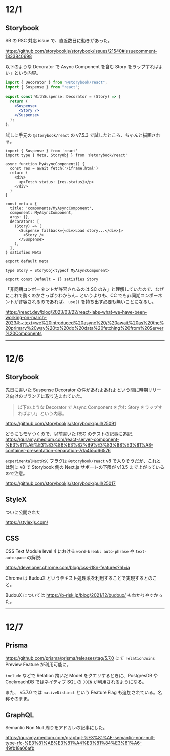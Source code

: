 # 12/1

## Storybook

SB の RSC 対応 issue で、直近数日に動きがあった。

https://github.com/storybookjs/storybook/issues/21540#issuecomment-1833840698

以下のような Decorator で Async Component を含む Story をラップすればよい」という内容。

```jsx
import { Decorator } from "@storybook/react";
import { Suspense } from "react";

export const WithSuspense: Decorator = (Story) => {
  return (
    <Suspense>
      <Story />
    </Suspense>
  );
};
```

試しに手元の `@storybook/react` の v7.5.3 で試したところ、ちゃんと描画される。

```tsx
import { Suspense } from 'react'
import type { Meta, StoryObj } from '@storybook/react'

async function MyAsyncComponent() {
  const res = await fetch('/iframe.html')
  return (
    <div>
      <p>Fetch status: {res.status}</p>
    </div>
  )
}

const meta = {
  title: 'components/MyAsyncComponent',
  component: MyAsyncComponent,
  args: {},
  decorators: [
    (Story) => (
      <Suspense fallback={<div>Load story...</div>}>
        <Story />
      </Suspense>
    ),
  ],
} satisfies Meta

export default meta

type Story = StoryObj<typeof MyAsyncComponent>

export const Default = {} satisfies Story
```

「非同期コンポーネントが許容されるのは SC のみ」と理解していたので、なぜにこれで動くのかさっぱりわからん..
というよりも、CC でも非同期コンポーネントが許容されるのであれば、 `use()` を持ち出す必要も無いことになるし。

https://react.dev/blog/2023/03/22/react-labs-what-we-have-been-working-on-march-2023#:~:text=we%20introduced%20async%20/%20await%20as%20the%20primary%20way%20to%20do%20data%20fetching%20from%20Server%20Components

---

# 12/6

## Storybook

先日に書いた Suspense Decorator の件があれよあれよという間に時期リリース向けのブランチに取り込まれていた。

> 以下のような Decorator で Async Component を含む Story をラップすればよい」という内容。

https://github.com/storybookjs/storybook/pull/25091

どうにもモヤつくので、以前書いた RSC のテストの記事に追記. https://quramy.medium.com/react-server-component-%E3%81%AE%E3%83%86%E3%82%B9%E3%83%88%E3%81%A8-container-presentation-separation-7da455d66576

`experimentalNextRSC` フラグは `@storybook/react` v8 で入りそうだが、これとは別に v8 で Storybook 側の Next.js サポートの下限が v13.5 まで上がっているので注意。

https://github.com/storybookjs/storybook/pull/25017

## StyleX

ついに公開された

https://stylexjs.com/

## CSS

CSS Text Module level 4 における `word-break: auto-phrase` や `text-autospace` の解説:

https://developer.chrome.com/blog/css-i18n-features?hl=ja

Chrome は BudouX というテキスト処理系を利用することで実現するとのこと。

BudouX については https://b-risk.jp/blog/2021/12/budoux/ もわかりやすかった。

---

# 12/7

## Prisma

https://github.com/prisma/prisma/releases/tag/5.7.0 にて `relationJoins` Preview Feature が利用可能に。

`include` などで Relation 跨いだ Model をクエリするときに、PostgresDB や CockroachDB ではネイティブ SQL の `JOIN` が利用されるようになる。

また、 v5.7.0 では `nativeDistinct` という Feature Flag も追加されている。名称そのまま。

## GraphQL

Semantic Non Null 周りをアドカレの記事にした。

https://quramy.medium.com/graphql-%E3%81%AE-semantic-non-null-type-rfc-%E3%81%AB%E3%81%A4%E3%81%84%E3%81%A6-49fb18a06afb
